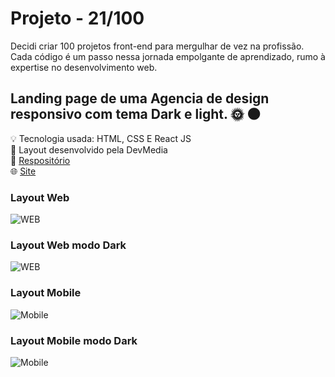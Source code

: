# Projeto - 21/100

Decidi criar 100 projetos front-end para mergulhar de vez na profissão. Cada código é um passo nessa jornada empolgante de aprendizado, rumo à expertise no desenvolvimento web.

## Landing page de uma Agencia de design responsivo com tema Dark e light. 🌞 🌑

💡 Tecnologia usada: HTML, CSS E React JS <br>
📑 Layout desenvolvido pela DevMedia <br>
📂 [Respositório](https://github.com/diego105xz/agencia-design) <br>
🌐 [Site](https://diego105xz.github.io/agencia-design/) <br>

### Layout Web
![WEB](https://github.com/diego105xz/RepositorioImg/blob/main/agencia-designWeb.jpg)

### Layout Web modo Dark
![WEB](https://github.com/diego105xz/RepositorioImg/blob/main/agencia-designWebDark.jpg)

### Layout Mobile
![Mobile](https://github.com/diego105xz/RepositorioImg/blob/main/agencia-designMobile.jpg)

### Layout Mobile modo Dark
![Mobile](https://github.com/diego105xz/RepositorioImg/blob/main/agencia-designMobileDark.jpg)
